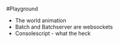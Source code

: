 #Playground

- The world animation
- Batch and Batchserver are websockets
- Consolescript - what the heck